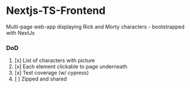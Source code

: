 # Nextjs-TS-Frontend
Multi-page web-app displaying Rick and Morty characters - bootstrapped with NextJs


### DoD

1. [x] List of characters with picture
2. [x] Each element clickable to page underneath
3. [x] Test coverage (w/ cypress)
4. [ ] Zipped and shared
